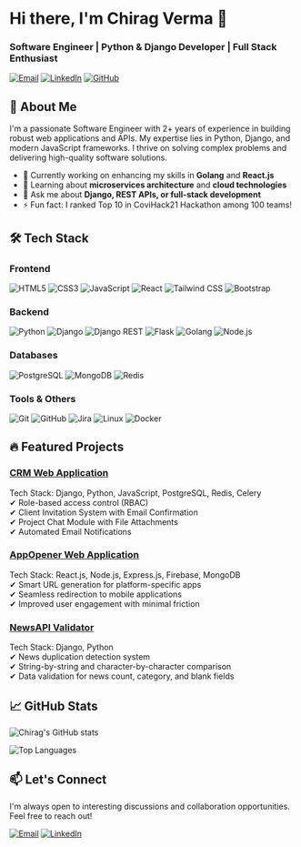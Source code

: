 # Hi there, I'm Chirag Verma 👋

### Software Engineer | Python & Django Developer | Full Stack Enthusiast

[![Email](https://img.shields.io/badge/-chiragv371@gmail.com-D14836?style=flat&logo=gmail&logoColor=white)](mailto:chiragv371@gmail.com)
[![LinkedIn](https://img.shields.io/badge/-LinkedIn-0077B5?style=flat&logo=linkedin&logoColor=white)](https://linkedin.com/in/chirag2406)
[![GitHub](https://img.shields.io/badge/-GitHub-181717?style=flat&logo=github&logoColor=white)](https://github.com/chiragx24)

## 🚀 About Me

I'm a passionate Software Engineer with 2+ years of experience in building robust web applications and APIs. My expertise lies in Python, Django, and modern JavaScript frameworks. I thrive on solving complex problems and delivering high-quality software solutions.

- 🔭 Currently working on enhancing my skills in **Golang** and **React.js**
- 🌱 Learning about **microservices architecture** and **cloud technologies**
- 💬 Ask me about **Django, REST APIs, or full-stack development**
- ⚡ Fun fact: I ranked Top 10 in CoviHack21 Hackathon among 100 teams!

## 🛠️ Tech Stack

### Frontend
![HTML5](https://img.shields.io/badge/-HTML5-E34F26?style=flat&logo=html5&logoColor=white)
![CSS3](https://img.shields.io/badge/-CSS3-1572B6?style=flat&logo=css3&logoColor=white)
![JavaScript](https://img.shields.io/badge/-JavaScript-F7DF1E?style=flat&logo=javascript&logoColor=black)
![React](https://img.shields.io/badge/-React-61DAFB?style=flat&logo=react&logoColor=black)
![Tailwind CSS](https://img.shields.io/badge/-Tailwind_CSS-38B2AC?style=flat&logo=tailwind-css&logoColor=white)
![Bootstrap](https://img.shields.io/badge/-Bootstrap-7952B3?style=flat&logo=bootstrap&logoColor=white)

### Backend
![Python](https://img.shields.io/badge/-Python-3776AB?style=flat&logo=python&logoColor=white)
![Django](https://img.shields.io/badge/-Django-092E20?style=flat&logo=django&logoColor=white)
![Django REST](https://img.shields.io/badge/-Django_REST-ff1709?style=flat&logo=django&logoColor=white)
![Flask](https://img.shields.io/badge/-Flask-000000?style=flat&logo=flask&logoColor=white)
![Golang](https://img.shields.io/badge/-Go-00ADD8?style=flat&logo=go&logoColor=white)
![Node.js](https://img.shields.io/badge/-Node.js-339933?style=flat&logo=node.js&logoColor=white)

### Databases
![PostgreSQL](https://img.shields.io/badge/-PostgreSQL-4169E1?style=flat&logo=postgresql&logoColor=white)
![MongoDB](https://img.shields.io/badge/-MongoDB-47A248?style=flat&logo=mongodb&logoColor=white)
![Redis](https://img.shields.io/badge/-Redis-DC382D?style=flat&logo=redis&logoColor=white)

### Tools & Others
![Git](https://img.shields.io/badge/-Git-F05032?style=flat&logo=git&logoColor=white)
![GitHub](https://img.shields.io/badge/-GitHub-181717?style=flat&logo=github&logoColor=white)
![Jira](https://img.shields.io/badge/-Jira-0052CC?style=flat&logo=jira&logoColor=white)
![Linux](https://img.shields.io/badge/-Linux-FCC624?style=flat&logo=linux&logoColor=black)
![Docker](https://img.shields.io/badge/-Docker-2496ED?style=flat&logo=docker&logoColor=white)

## 🔥 Featured Projects

### [CRM Web Application](https://github.com/chiragx24/crm-app)
Tech Stack: Django, Python, JavaScript, PostgreSQL, Redis, Celery  
✔ Role-based access control (RBAC)  
✔ Client Invitation System with Email Confirmation  
✔ Project Chat Module with File Attachments  
✔ Automated Email Notifications  

### [AppOpener Web Application](https://github.com/chiragx24/appopener)
Tech Stack: React.js, Node.js, Express.js, Firebase, MongoDB  
✔ Smart URL generation for platform-specific apps  
✔ Seamless redirection to mobile applications  
✔ Improved user engagement with minimal friction  

### [NewsAPI Validator](https://github.com/chiragx24/newsapi-validator)
Tech Stack: Django, Python  
✔ News duplication detection system  
✔ String-by-string and character-by-character comparison  
✔ Data validation for news count, category, and blank fields  

## 📈 GitHub Stats

![Chirag's GitHub stats](https://github-readme-stats.vercel.app/api?username=chiragx24&show_icons=true&theme=radical)

![Top Languages](https://github-readme-stats.vercel.app/api/top-langs/?username=chiragx24&layout=compact&theme=radical)

## 📫 Let's Connect

I'm always open to interesting discussions and collaboration opportunities. Feel free to reach out!

[![Email](https://img.shields.io/badge/-chiragv371@gmail.com-D14836?style=for-the-badge&logo=gmail&logoColor=white)](mailto:chiragv371@gmail.com)
[![LinkedIn](https://img.shields.io/badge/-LinkedIn-0077B5?style=for-the-badge&logo=linkedin&logoColor=white)](https://linkedin.com/in/chirag2406)
